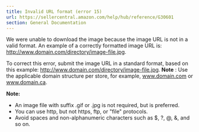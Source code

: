 ```yaml
---
title: Invalid URL format (error 15)
url: https://sellercentral.amazon.com/help/hub/reference/G30601
section: General Documentation
---
```


We were unable to download the image because the image URL is not in a valid
format. An example of a correctly formatted image URL is:
http://www.domain.com/directory/image-file.jpg.

To correct this error, submit the image URL in a standard format, based on
this example: http://www.domain.com/directory/image-file.jpg. **Note** : Use
the applicable domain structure per store, for example, www.domain.com or
www.domain.ca.

**Note:**

  * An image file with suffix .gif or .jpg is not required, but is preferred.
  * You can use http, but not https, ftp, or "file" protocols.
  * Avoid spaces and non-alphanumeric characters such as $, ?, @, &, and so on.

